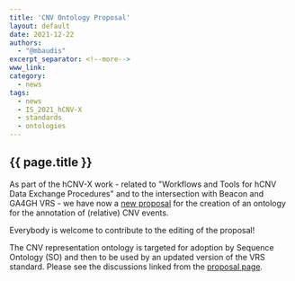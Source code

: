 ```yaml
---
title: 'CNV Ontology Proposal'
layout: default
date: 2021-12-22
authors:
  - "@mbaudis"
excerpt_separator: <!--more-->
www_link:
category:
  - news
tags:
  - news
  - IS_2021_hCNV-X
  - standards
  - ontologies
---
```


## {{ page.title }}

As part of the hCNV-X work - related to "Workflows and Tools for hCNV Data Exchange
Procedures" and to the intersection with Beacon and GA4GH VRS - we have now a [new
proposal](https://github.com/hcnv/hCNV-X/blob/main/docs/cnv-ontology-proposal.md)
for the creation of an ontology for the annotation of (relative) CNV events.

Everybody is welcome to contribute to the editing of the proposal!

<!--more-->

The CNV representation ontology is targeted for adoption by Sequence Ontology (SO)
and then to be used by an updated version of the VRS standard. Please see the
discussions linked from the [proposal page](https://github.com/hcnv/hCNV-X/blob/main/docs/cnv-ontology-proposal.md). 

